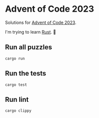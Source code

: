 # Advent of Code 2023

Solutions for [Advent of Code 2023](https://adventofcode.com/2023/).

I'm trying to learn [Rust](https://www.rust-lang.org/). 🦀

## Run all puzzles

```console
cargo run
```

## Run the tests

```console
cargo test
```

## Run lint

```console
cargo clippy
```
